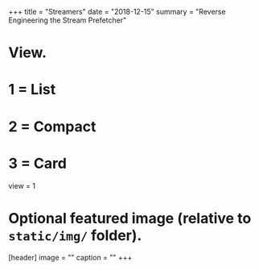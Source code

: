 
+++
title = "Streamers"
date = "2018-12-15"
summary = "Reverse Engineering the Stream Prefetcher"
# View.
#   1 = List
#   2 = Compact
#   3 = Card
view = 1

# Optional featured image (relative to `static/img/` folder).
[header]
image = ""
caption = ""
+++
